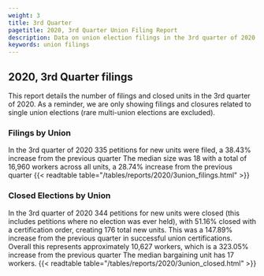 ```yaml
---
weight: 3
title: 3rd Quarter
pagetitle: 2020, 3rd Quarter Union Filing Report
description: Data on union election filings in the 3rd quarter of 2020
keywords: union filings
---
```


## 2020, 3rd Quarter filings

This report details the number of filings and closed units in the 3rd quarter of 2020. As a reminder, we are only showing filings and closures related to single union elections (rare multi-union elections are excluded).

### Filings by Union
In the 3rd quarter of 2020 335 petitions for new units were filed, a 38.43% increase from the previous quarter The median size was 18 with a total of 16,960 workers across all units, a 28.74% increase from the previous quarter
{{< readtable table="/tables/reports/2020/3union_filings.html" >}}

### Closed Elections by Union
In the 3rd quarter of 2020 344 petitions for new units were closed (this includes petitions where no election was ever held), with 51.16% closed with a certification order, creating 176 total new units. This was a 147.89% increase from the previous quarter in successful union certifications. Overall this represents approximately 10,627 workers, which is a 323.05% increase from the previous quarter The median bargaining unit has 17 workers.
{{< readtable table="/tables/reports/2020/3union_closed.html" >}}
